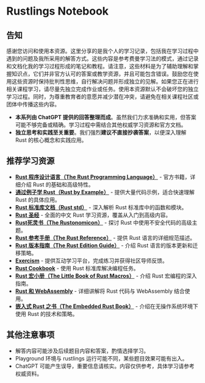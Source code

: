 # Rustlings Notebook

## 告知
感谢您访问和使用本资源。这里分享的是我个人的学习记录，包括我在学习过程中遇到的问题及我所采用的解答方式。这些内容是参考费曼学习法的模式，通过记录和文档化我的学习过程形成的笔记和教程。请注意，这些材料是为了辅助理解和掌握知识点，它们并非官方认可的答案或教学资源，并且可能包含错误。鼓励您在使用这些资源时保持批判性思维，自行解决问题并形成独立的见解。如果您正在进行相关课程学习，请尽量先独立完成作业或任务。使用本资源默认不会破坏您的独立学习过程。同时，为尊重教育者的意愿并减少潜在冲突，请避免在相关课程社区或团体中传播这些内容。

- **本系列由 ChatGPT 提供的回答整理而成**。虽然我们力求准确和实用，但答案可能不够完备或精确。学习过程中需结合其他权威学习资源和官方文档。
- **独立思考和实践至关重要**。我们强烈**建议不直接抄袭答案**，以便深入理解 Rust 的核心概念和实践应用。

## 推荐学习资源
- [**Rust 程序设计语言（The Rust Programming Language）**](https://doc.rust-lang.org/book/) - 官方书籍，详细介绍 Rust 的基础和高级特性。
- [**通过例子学 Rust（Rust by Example）**](https://doc.rust-lang.org/rust-by-example/) - 提供大量代码示例，适合快速理解 Rust 的具体应用。
- [**Rust 标准库文档（Rust std）**](https://doc.rust-lang.org/std/) - 深入解析 Rust 标准库中的函数和模块。
- [**Rust 圣经**](https://course.rs/) - 全面的中文 Rust 学习资源，覆盖从入门到高级内容。
- [**Rust死灵书（The Rustonomicon）**](https://doc.rust-lang.org/nomicon/) - 探讨 Rust 中使用不安全代码的高级主题。
- [**Rust 参考手册（The Rust Reference）**](https://doc.rust-lang.org/reference/) - 提供 Rust 语言的详细规范描述。
- [**Rust 版本指南（The Rust Edition Guide）**](https://doc.rust-lang.org/edition-guide/) - 介绍 Rust 语言的版本更新和迁移策略。
- [**Exercism**](https://exercism.io/tracks/rust) - 提供互动学习平台，完成练习并获得社区导师反馈。
- [**Rust Cookbook**](https://rust-lang-nursery.github.io/rust-cookbook/) - 使用 Rust 标准库解决编程任务。
- [**Rust 宏小册（The Little Book of Rust Macros）**](https://danielkeep.github.io/tlborm/book/) - 介绍 Rust 宏编程的深入指南。
- [**Rust 和 WebAssembly**](https://rustwasm.github.io/docs/book/) - 详细讲解将 Rust 代码与 WebAssembly 结合使用。
- [**嵌入式 Rust 之书（The Embedded Rust Book）**](https://docs.rust-embedded.org/book/) - 介绍在无操作系统环境下使用 Rust 的技术和策略。

## 其他注意事项
- 解答内容可能涉及后续题目内容和答案，酌情选择学习。
- Playground 环境与 rustlings 运行可能不同，某些题目效果可能有出入。
- ChatGPT 可能产生误导，重要信息请核实。内容仅供参考，具体学习请参考权威资料。

